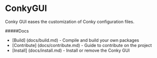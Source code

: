 ConkyGUI
========

Conky GUI eases the customization of Conky configuration files.

#####Docs

 * [Build] (docs/build.md) - Compile and build your own packages
 * [Contribute] (docs/contribute.md) - Guide to contribute on the project
 * [Install] (docs/install.md) -  Install or remove the Conky GUI

